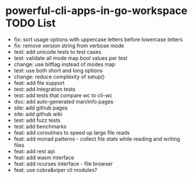 # powerful-cli-apps-in-go-workspace TODO List

- fix: sort usage options with uppercase letters before lowercase letters
- fix: remove version string from verbose mode
- test: add unicode tests to test cases
- test: validate all mode map bool values per test
- change: use bitflag instead of modes map
- test: use both short and long options
- change: reduce complexity of setup()
- feat: add file support
- test: add integration tests
- test: add tests that compare wc to cli-wc
- doc: add auto-generated man/info pages
- site: add github pages
- site: add github wiki
- test: add fuzz tests
- test: add benchmarks
- feat: add coroutines to speed up large file reads
- feat: add monad patterns - collect file stats while reading and writing files
- feat: add rest api
- feat: add wasm interface
- feat: add ncurses interface - file browser
- feat: use cobra&viper cli modules?
